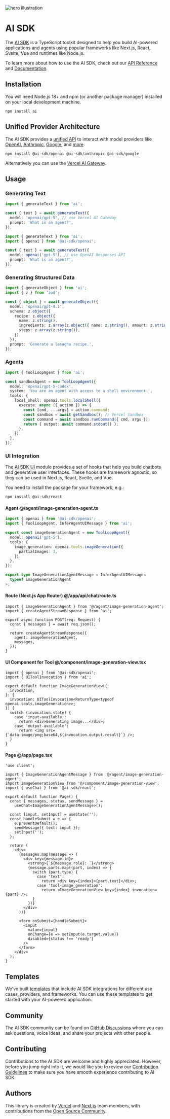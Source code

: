 ![hero illustration](./assets/hero.gif)

# AI SDK

The [AI SDK](https://ai-sdk.dev/docs) is a TypeScript toolkit designed to help you build AI-powered applications and agents using popular frameworks like Next.js, React, Svelte, Vue and runtimes like Node.js.

To learn more about how to use the AI SDK, check out our [API Reference](https://ai-sdk.dev/docs/reference) and [Documentation](https://ai-sdk.dev/docs).

## Installation

You will need Node.js 18+ and npm (or another package manager) installed on your local development machine.

```shell
npm install ai
```

## Unified Provider Architecture

The AI SDK provides a [unified API](https://ai-sdk.dev/docs/foundations/providers-and-models) to interact with model providers like [OpenAI](https://ai-sdk.dev/providers/ai-sdk-providers/openai), [Anthropic](https://ai-sdk.dev/providers/ai-sdk-providers/anthropic), [Google](https://ai-sdk.dev/providers/ai-sdk-providers/google-generative-ai), and [more](https://ai-sdk.dev/providers/ai-sdk-providers).

```shell
npm install @ai-sdk/openai @ai-sdk/anthropic @ai-sdk/google
```

Alternatively you can use the [Vercel AI Gateway](https://vercel.com/docs/ai-gateway).

## Usage

### Generating Text

```ts
import { generateText } from 'ai';

const { text } = await generateText({
  model: 'openai/gpt-5', // use Vercel AI Gateway
  prompt: 'What is an agent?',
});
```

```ts
import { generateText } from 'ai';
import { openai } from '@ai-sdk/openai';

const { text } = await generateText({
  model: openai('gpt-5'), // use OpenAI Responses API
  prompt: 'What is an agent?',
});
```

### Generating Structured Data

```ts
import { generateObject } from 'ai';
import { z } from 'zod';

const { object } = await generateObject({
  model: 'openai/gpt-4.1',
  schema: z.object({
    recipe: z.object({
      name: z.string(),
      ingredients: z.array(z.object({ name: z.string(), amount: z.string() })),
      steps: z.array(z.string()),
    }),
  }),
  prompt: 'Generate a lasagna recipe.',
});
```

### Agents

```ts
import { ToolLoopAgent } from 'ai';

const sandboxAgent = new ToolLoopAgent({
  model: 'openai/gpt-5-codex',
  system: 'You are an agent with access to a shell environment.',
  tools: {
    local_shell: openai.tools.localShell({
      execute: async ({ action }) => {
        const [cmd, ...args] = action.command;
        const sandbox = await getSandbox(); // Vercel Sandbox
        const command = await sandbox.runCommand({ cmd, args });
        return { output: await command.stdout() };
      },
    }),
  },
});
```

### UI Integration

The [AI SDK UI](https://ai-sdk.dev/docs/ai-sdk-ui/overview) module provides a set of hooks that help you build chatbots and generative user interfaces. These hooks are framework agnostic, so they can be used in Next.js, React, Svelte, and Vue.

You need to install the package for your framework, e.g.:

```shell
npm install @ai-sdk/react
```

#### Agent @/agent/image-generation-agent.ts

```ts
import { openai } from '@ai-sdk/openai';
import { ToolLoopAgent, InferAgentUIMessage } from 'ai';

export const imageGenerationAgent = new ToolLoopAgent({
  model: openai('gpt-5'),
  tools: {
    image_generation: openai.tools.imageGeneration({
      partialImages: 3,
    }),
  },
});

export type ImageGenerationAgentMessage = InferAgentUIMessage<
  typeof imageGenerationAgent
>;
```

#### Route (Next.js App Router) @/app/api/chat/route.ts

```tsx
import { imageGenerationAgent } from '@/agent/image-generation-agent';
import { createAgentStreamResponse } from 'ai';

export async function POST(req: Request) {
  const { messages } = await req.json();

  return createAgentStreamResponse({
    agent: imageGenerationAgent,
    messages,
  });
}
```

#### UI Component for Tool @/component/image-generation-view.tsx

```tsx
import { openai } from '@ai-sdk/openai';
import { UIToolInvocation } from 'ai';

export default function ImageGenerationView({
  invocation,
}: {
  invocation: UIToolInvocation<ReturnType<typeof openai.tools.imageGeneration>>;
}) {
  switch (invocation.state) {
    case 'input-available':
      return <div>Generating image...</div>;
    case 'output-available':
      return <img src={`data:image/png;base64,${invocation.output.result}`} />;
  }
}
```

#### Page @/app/page.tsx

```tsx
'use client';

import { ImageGenerationAgentMessage } from '@/agent/image-generation-agent';
import ImageGenerationView from '@/component/image-generation-view';
import { useChat } from '@ai-sdk/react';

export default function Page() {
  const { messages, status, sendMessage } =
    useChat<ImageGenerationAgentMessage>();

  const [input, setInput] = useState('');
  const handleSubmit = e => {
    e.preventDefault();
    sendMessage({ text: input });
    setInput('');
  };

  return (
    <div>
      {messages.map(message => (
        <div key={message.id}>
          <strong>{`${message.role}: `}</strong>
          {message.parts.map((part, index) => {
            switch (part.type) {
              case 'text':
                return <div key={index}>{part.text}</div>;
              case 'tool-image_generation':
                return <ImageGenerationView key={index} invocation={part} />;
            }
          })}
        </div>
      ))}

      <form onSubmit={handleSubmit}>
        <input
          value={input}
          onChange={e => setInput(e.target.value)}
          disabled={status !== 'ready'}
        />
      </form>
    </div>
  );
}
```

## Templates

We've built [templates](https://ai-sdk.dev/docs/introduction#templates) that include AI SDK integrations for different use cases, providers, and frameworks. You can use these templates to get started with your AI-powered application.

## Community

The AI SDK community can be found on [GitHub Discussions](https://github.com/vercel/ai/discussions) where you can ask questions, voice ideas, and share your projects with other people.

## Contributing

Contributions to the AI SDK are welcome and highly appreciated. However, before you jump right into it, we would like you to review our [Contribution Guidelines](https://github.com/vercel/ai/blob/main/CONTRIBUTING.md) to make sure you have smooth experience contributing to AI SDK.

## Authors

This library is created by [Vercel](https://vercel.com) and [Next.js](https://nextjs.org) team members, with contributions from the [Open Source Community](https://github.com/vercel/ai/graphs/contributors).
